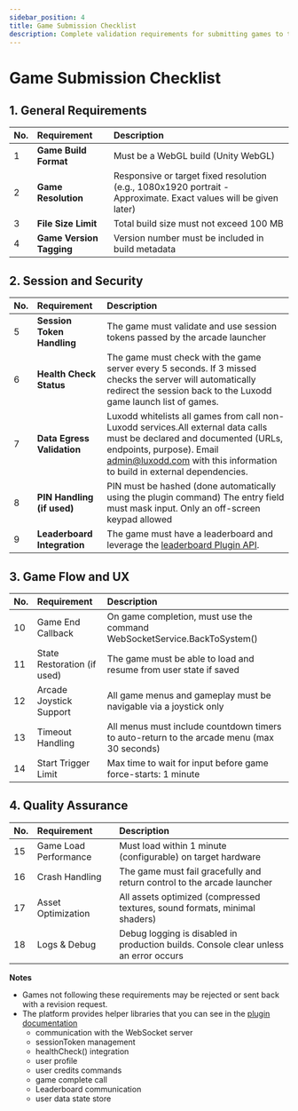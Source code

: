 ```yaml
---
sidebar_position: 4
title: Game Submission Checklist
description: Complete validation requirements for submitting games to the WebGL Arcade Platform
---
```


# Game Submission Checklist

## 1\. General Requirements

| No. | Requirement              | Description                                                                                                       |
| :-- | :----------------------- | :---------------------------------------------------------------------------------------------------------------- |
| 1   | **Game Build Format**    | Must be a WebGL build (Unity WebGL)                                                                               |
| 2   | **Game Resolution**      | Responsive or target fixed resolution (e.g., 1080x1920 portrait \- Approximate. Exact values will be given later) |
| 3   | **File Size Limit**      | Total build size must not exceed 100 MB                                                                           |
| 4   | **Game Version Tagging** | Version number must be included in build metadata                                                                 |

## 2\. Session and Security

| No. | Requirement                 | Description                                                                                                                                                                                                                   |
| :-- | :-------------------------- | :---------------------------------------------------------------------------------------------------------------------------------------------------------------------------------------------------------------------------- |
| 5   | **Session Token Handling**  | The game must validate and use session tokens passed by the arcade launcher                                                                                                                                                   |
| 6   | **Health Check Status**     | The game must check with the game server every 5 seconds. If 3 missed checks the server will automatically redirect the session back to the Luxodd game launch list of games.                                                 |
| 7   | **Data Egress Validation**  | Luxodd whitelists all games from call non-Luxodd services.All external data calls must be declared and documented (URLs, endpoints, purpose). Email admin@luxodd.com with this information to build in external dependencies. |
| 8   | **PIN Handling (if used)**  | PIN must be hashed (done automatically using the plugin command) The entry field must mask input. Only an off-screen keypad allowed                                                                                           |
| 9   | **Leaderboard Integration** | The game must have a leaderboard and leverage the [leaderboard Plugin API](unity-plugin/integration.md#7-leaderboard-access).                                                                                                 |

## 3\. Game Flow and UX

| No. | Requirement                 | Description                                                                                |
| :-- | :-------------------------- | :----------------------------------------------------------------------------------------- |
| 10  | Game End Callback           | On game completion, must use the command WebSocketService.BackToSystem()                   |
| 11  | State Restoration (if used) | The game must be able to load and resume from user state if saved                          |
| 12  | Arcade Joystick Support     | All game menus and gameplay must be navigable via a joystick only                          |
| 13  | Timeout Handling            | All menus must include countdown timers to auto-return to the arcade menu (max 30 seconds) |
| 14  | Start Trigger Limit         | Max time to wait for input before game force-starts: 1 minute                              |

## 4\. Quality Assurance

| No. | Requirement           | Description                                                                          |
| :-- | :-------------------- | :----------------------------------------------------------------------------------- |
| 15  | Game Load Performance | Must load within 1 minute (configurable) on target hardware                          |
| 16  | Crash Handling        | The game must fail gracefully and return control to the arcade launcher              |
| 17  | Asset Optimization    | All assets optimized (compressed textures, sound formats, minimal shaders)           |
| 18  | Logs & Debug          | Debug logging is disabled in production builds. Console clear unless an error occurs |

**Notes**

- Games not following these requirements may be rejected or sent back with a revision request.
- The platform provides helper libraries that you can see in the [plugin documentation](unity-plugin/overview.md)
  - communication with the WebSocket server
  - sessionToken management
  - healthCheck() integration
  - user profile
  - user credits commands
  - game complete call
  - Leaderboard communication
  - user data state store
